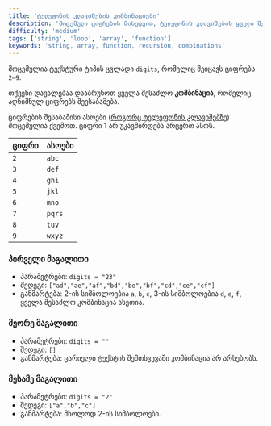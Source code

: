 ```yaml
---
title: 'ტელეფონის კლავიშების კომბინაციები'
description: 'მოცემული ციფრების მიხედვით, ტელეფონის კლავიშების ყველა შესაძლო კომბინაციის მიღება'
difficulty: 'medium'
tags: ['string', 'loop', 'array', 'function']
keywords: 'string, array, function, recursion, combinations'
---
```


მოცემულია ტექსტური ტიპის ცვლადი `digits`, რომელიც შეიცავს ციფრებს `2–9`.

თქვენი დავალებაა დააბრუნოთ ყველა შესაძლო **კომბინაცია**, რომელიც აღნიშნულ ციფრებს შეესაბამება.

ციფრების შესაბამისი ასოები ([როგორც ტელეფონის კლავიშებზე](https://en.wikipedia.org/wiki/Telephone_keypad)) მოცემულია ქვემოთ. ციფრი 1 არ უკავშირდება არცერთ ასოს.

| ციფრი   | ასოები          |
| -------- | --------------- |
| `2`      | `abc`           |
| `3`      | `def`           |
| `4`      | `ghi`           |
| `5`      | `jkl`           |
| `6`      | `mno`           |
| `7`      | `pqrs`          |
| `8`      | `tuv`           |
| `9`      | `wxyz`          |

### პირველი მაგალითი

- პარამეტრები: `digits = "23"`
- შედეგი: `["ad","ae","af","bd","be","bf","cd","ce","cf"]`
- განმარტება: 2-ის სიმბოლოებია `a`, `b`, `c`, 3-ის სიმბოლოებია `d`, `e`, `f`, ყველა შესაძლო კომბინაცია ასეთია.

### მეორე მაგალითი

- პარამეტრები: `digits = ""`
- შედეგი: `[]`
- განმარტება: ცარიელი ტექსტის შემთხვევაში კომბინაცია არ არსებობს.

### მესამე მაგალითი

- პარამეტრები: `digits = "2"`
- შედეგი: `["a","b","c"]`
- განმარტება: მხოლოდ 2-ის სიმბოლოები.